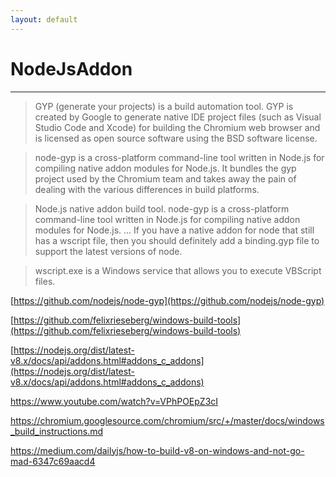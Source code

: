 ```yaml
---
layout: default
---
```

# NodeJsAddon
---

>GYP (generate your projects) is a build automation tool. GYP is created by Google to generate native IDE project files (such as Visual Studio Code and Xcode) for building the Chromium web browser and is licensed as open source software using the BSD software license.

>node-gyp is a cross-platform command-line tool written in Node.js for compiling native addon modules for Node.js. It bundles the gyp project used by the Chromium team and takes away the pain of dealing with the various differences in build platforms.

>Node.js native addon build tool. node-gyp is a cross-platform command-line tool written in Node.js for compiling native addon modules for Node.js. ... If you have a native addon for node that still has a wscript file, then you should definitely add a binding.gyp file to support the latest versions of node.

>wscript.exe is a Windows service that allows you to execute VBScript files.


[https://github.com/nodejs/node-gyp](https://github.com/nodejs/node-gyp)

[https://github.com/felixrieseberg/windows-build-tools](https://github.com/felixrieseberg/windows-build-tools)

[https://nodejs.org/dist/latest-v8.x/docs/api/addons.html#addons_c_addons](https://nodejs.org/dist/latest-v8.x/docs/api/addons.html#addons_c_addons)


https://www.youtube.com/watch?v=VPhPOEpZ3cI

https://chromium.googlesource.com/chromium/src/+/master/docs/windows_build_instructions.md


https://medium.com/dailyjs/how-to-build-v8-on-windows-and-not-go-mad-6347c69aacd4